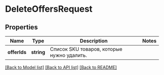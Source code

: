 # DeleteOffersRequest

## Properties
Name | Type | Description | Notes
------------ | ------------- | ------------- | -------------
**offerIds** | **string** | Список SKU товаров, которые нужно удалить. | 

[[Back to Model list]](../README.md#documentation-for-models) [[Back to API list]](../README.md#documentation-for-api-endpoints) [[Back to README]](../README.md)


